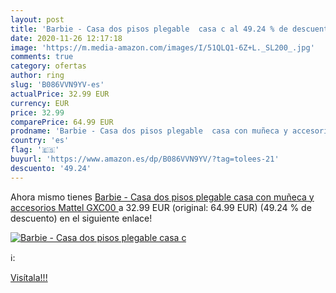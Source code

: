 ```yaml
---
layout: post
title: 'Barbie - Casa dos pisos plegable  casa c al 49.24 % de descuento'
date: 2020-11-26 12:17:18
image: 'https://m.media-amazon.com/images/I/51QLQ1-6Z+L._SL200_.jpg'
comments: true
category: ofertas
author: ring
slug: 'B086VVN9YV-es'
actualPrice: 32.99 EUR
currency: EUR
price: 32.99
comparePrice: 64.99 EUR
prodname: 'Barbie - Casa dos pisos plegable  casa con muñeca y accesorios  Mattel GXC00 '
country: 'es'
flag: '🇪🇸'
buyurl: 'https://www.amazon.es/dp/B086VVN9YV/?tag=tolees-21'
descuento: '49.24'
---
```


Ahora mismo tienes [Barbie - Casa dos pisos plegable  casa con muñeca y accesorios  Mattel GXC00 ](https://www.amazon.es/dp/B086VVN9YV/?tag=tolees-21) a 32.99 EUR (original: 64.99 EUR) (49.24 %  de descuento) en el siguiente enlace!

[![Barbie - Casa dos pisos plegable  casa c](https://m.media-amazon.com/images/I/51QLQ1-6Z+L._SL200_.jpg)](https://www.amazon.es/dp/B086VVN9YV/?tag=tolees-21)

ℹ️:


[Visítala!!!](https://www.amazon.es/dp/B086VVN9YV/?tag=tolees-21)
